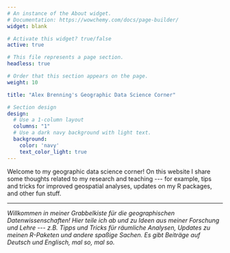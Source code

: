 ```yaml
---
# An instance of the About widget.
# Documentation: https://wowchemy.com/docs/page-builder/
widget: blank

# Activate this widget? true/false
active: true

# This file represents a page section.
headless: true

# Order that this section appears on the page.
weight: 10

title: "Alex Brenning's Geographic Data Science Corner"

# Section design
design:
  # Use a 1-column layout
  columns: "1"
  # Use a dark navy background with light text.
  background:
    color: 'navy'
    text_color_light: true
---
```


Welcome to my geographic data science corner! On this website I share some thoughts related to my research and teaching --- for example, tips and tricks for improved geospatial analyses, updates on my R packages, and other fun stuff.

<hr>

*Willkommen in meiner Grabbelkiste für die geographischen Datenwissenschaften! Hier teile ich ab und zu Ideen aus meiner Forschung und Lehre --- z.B. Tipps und Tricks für räumliche Analysen, Updates zu meinen R-Paketen und andere spaßige Sachen. Es gibt Beiträge auf Deutsch und Englisch, mal so, mal so.*
